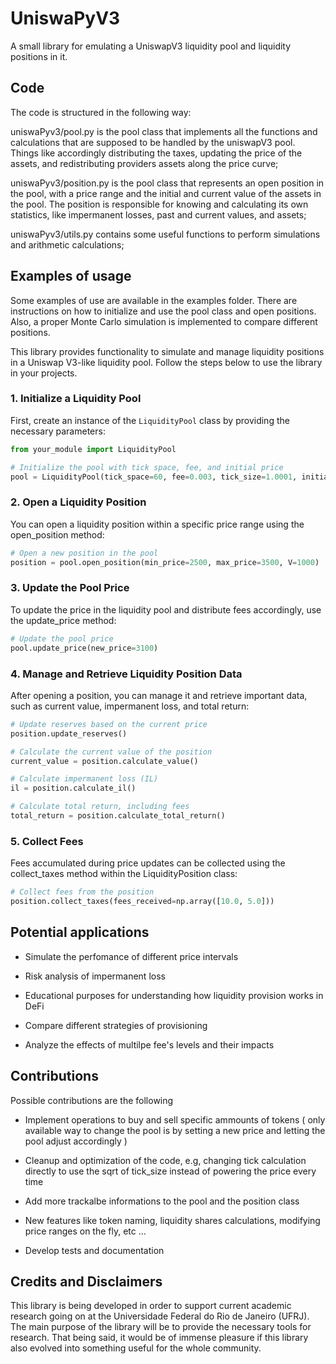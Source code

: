 # UniswaPyV3

A small library for emulating a UniswapV3 liquidity pool and liquidity positions in it.


## Code

The code is structured in the following way:

uniswaPyv3/pool.py is the pool class that implements all the functions and calculations that are supposed to be handled by the uniswapV3 pool. Things like accordingly distributing the taxes, updating the price of the assets, and redistributing providers assets along the price curve;

uniswaPyv3/position.py is the pool class that represents an open position in the pool, with a price range and the initial and current value of the assets in the pool. The position is responsible for knowing and calculating its own statistics, like impermanent losses, past and current values, and assets;

uniswaPyv3/utils.py contains some useful functions to perform simulations and arithmetic calculations;

## Examples of usage

Some examples of use are available in the examples folder. There are instructions on how to initialize and use the pool class and open positions. Also, a proper Monte Carlo simulation is implemented to compare different positions.

This library provides functionality to simulate and manage liquidity positions in a Uniswap V3-like liquidity pool. Follow the steps below to use the library in your projects.

### 1. Initialize a Liquidity Pool

First, create an instance of the `LiquidityPool` class by providing the necessary parameters:

```python
from your_module import LiquidityPool

# Initialize the pool with tick space, fee, and initial price
pool = LiquidityPool(tick_space=60, fee=0.003, tick_size=1.0001, initial_price=3000)
```

### 2. Open a Liquidity Position
You can open a liquidity position within a specific price range using the open_position method:

```python
# Open a new position in the pool
position = pool.open_position(min_price=2500, max_price=3500, V=1000)

```

### 3. Update the Pool Price
To update the price in the liquidity pool and distribute fees accordingly, use the update_price method:

```python
# Update the pool price
pool.update_price(new_price=3100)
```

### 4. Manage and Retrieve Liquidity Position Data
After opening a position, you can manage it and retrieve important data, such as current value, impermanent loss, and total return:

```python
# Update reserves based on the current price
position.update_reserves()

# Calculate the current value of the position
current_value = position.calculate_value()

# Calculate impermanent loss (IL)
il = position.calculate_il()

# Calculate total return, including fees
total_return = position.calculate_total_return()
```

### 5. Collect Fees
Fees accumulated during price updates can be collected using the collect_taxes method within the LiquidityPosition class:

```python
# Collect fees from the position
position.collect_taxes(fees_received=np.array([10.0, 5.0]))
```


## Potential applications

- Simulate the perfomance of different price intervals

- Risk analysis of impermanent loss

- Educational purposes for understanding how liquidity provision works in DeFi

- Compare different strategies of provisioning

- Analyze the effects of multilpe fee's levels and their impacts


## Contributions

Possible contributions are the following

- Implement operations to buy and sell specific ammounts of tokens ( only available way to change the pool is by setting a new price and letting the pool adjust accordingly )

- Cleanup and optimization of the code, e.g, changing tick calculation directly to use the sqrt of tick_size instead of powering the price every time

- Add more trackalbe informations to the pool and the position class

- New features like token naming, liquidity shares calculations, modifying price ranges on the fly, etc ...

- Develop tests and documentation

## Credits and Disclaimers

This library is being developed in order to support current academic research going on at the Universidade Federal do Rio de Janeiro (UFRJ). The main purpose of the library will be to provide the necessary tools for research. That being said, it would be of immense pleasure if this library also evolved into something useful for the whole community.
<!-- ### Citing

```
@software{UniswaPyV3,
  author = {Bruno L. Trotti},
  doi = {10.5281/zenodo.6536395},
  license = {MIT License},
  month = {6},
  title = {{UniswaPyV3}},
  url = {https://github.com/brunoCCOS/UniswaPyV3},
  version = {0.1.0},
  year = {2024}
}
``` -->
